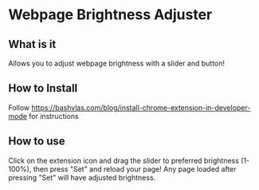 # Webpage Brightness Adjuster
## What is it
Allows you to adjust webpage brightness with a slider and button!

## How to Install
Follow https://bashvlas.com/blog/install-chrome-extension-in-developer-mode for instructions

## How to use
Click on the extension icon and drag the slider to preferred brightness (1-100%), then press "Set" and reload your page! Any page loaded after pressing "Set" will have adjusted brightness.
